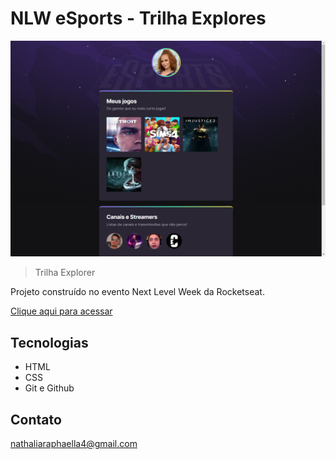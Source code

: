 # NLW eSports - Trilha Explores

![preview](./.github/preview.png)

> Trilha Explorer

Projeto construído no evento Next Level Week da Rocketseat.
 
 [Clique aqui para acessar](https://nathaliaraphaella.github.io/nlw-esports-explorer/)

## Tecnologias

- HTML
- CSS
- Git e Github

## Contato

nathaliaraphaella4@gmail.com